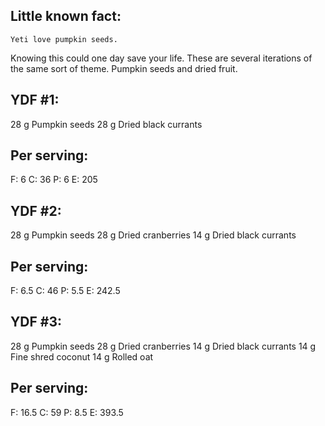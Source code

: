 ## Little known fact:
	Yeti love pumpkin seeds. 

Knowing this could one day save your life. These are several iterations of the same sort of theme. Pumpkin 
seeds and dried fruit.

## YDF #1:
28 g Pumpkin seeds
28 g Dried black currants

## Per serving:
F: 6
C: 36
P: 6
E: 205

## YDF #2:
28 g Pumpkin seeds
28 g Dried cranberries
14 g Dried black currants

## Per serving:
F: 6.5
C: 46
P: 5.5
E: 242.5

## YDF #3:
28 g Pumpkin seeds
28 g Dried cranberries
14 g Dried black currants
14 g Fine shred coconut
14 g Rolled oat

## Per serving:
F: 16.5
C: 59
P: 8.5
E: 393.5

